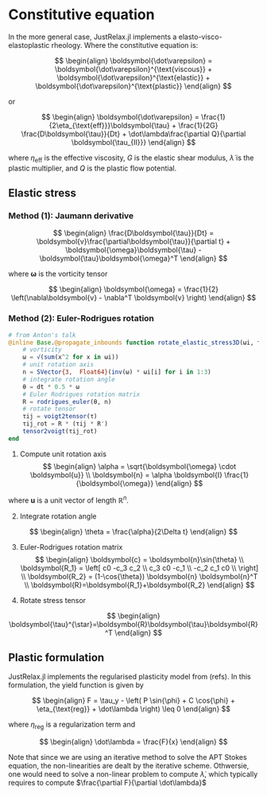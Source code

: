 # Constitutive equation

In the more general case, JustRelax.jl implements a elasto-visco-elastoplastic rheology. Where the constitutive equation is:

$$
\begin{align}
\boldsymbol{\dot\varepsilon} = 
\boldsymbol{\dot\varepsilon}^{\text{viscous}} + 
\boldsymbol{\dot\varepsilon}^{\text{elastic}} + 
\boldsymbol{\dot\varepsilon}^{\text{plastic}}
\end{align}
$$

or 

$$
\begin{align}
\boldsymbol{\dot\varepsilon} = 
\frac{1}{2\eta_{\text{eff}}}\boldsymbol{\tau} +
\frac{1}{2G} \frac{D\boldsymbol{\tau}}{Dt}  + \dot\lambda\frac{\partial Q}{\partial \boldsymbol{\tau_{II}}}
\end{align}
$$

where $\eta_{\text{eff}}$ is the effective viscosity, $G$ is the elastic shear modulus, $\dot\lambda$ is the plastic multiplier, and $Q$ is the plastic flow potential.

## Elastic stress

### Method (1): Jaumann derivative
$$
\begin{align}
\frac{D\boldsymbol{\tau}}{Dt} =
\boldsymbol{v}\frac{\partial\boldsymbol{\tau}}{\partial t} +
\boldsymbol{\omega}\boldsymbol{\tau} -
\boldsymbol{\tau}\boldsymbol{\omega}^T
\end{align}
$$

where $\boldsymbol{\omega}$ is the vorticity tensor

$$
\begin{align}
\boldsymbol{\omega} = 
\frac{1}{2} \left(\nabla\boldsymbol{v} - \nabla^T \boldsymbol{v} \right)
\end{align}
$$

### Method (2): Euler-Rodrigues rotation

```julia
# from Anton's talk
@inline Base.@propagate_inbounds function rotate_elastic_stress3D(ωi, τ, dt)
    # vorticity
    ω = √(sum(x^2 for x in ωi))
    # unit rotation axis
    n = SVector{3,  Float64}(inv(ω) * ωi[i] for i in 1:3)
    # integrate rotation angle
    θ = dt * 0.5 * ω
    # Euler Rodrigues rotation matrix
    R = rodrigues_euler(θ, n)
    # rotate tensor
    τij = voigt2tensor(τ)
    τij_rot = R * (τij * R')
    tensor2voigt(τij_rot)
end
```

1. Compute unit rotation axis
$$
\begin{align}
    \alpha = \sqrt{\boldsymbol{\omega} \cdot \boldsymbol{u}} \\
    \boldsymbol{n} = \alpha \boldsymbol{I} \frac{1}{\boldsymbol{\omega}}
\end{align}
$$

where $\boldsymbol{u}$ is a unit vector of length $\mathbb{R}^n$.

2. Integrate rotation angle

$$
\begin{align}
    \theta = \frac{\alpha}{2\Delta t}
\end{align}
$$

3. Euler-Rodrigues rotation matrix
$$
\begin{align}
    \boldsymbol{c} = \boldsymbol{n}\sin{\theta} \\
    \boldsymbol{R_1} = 
    \left[
        c0   -c_3   c_2 \\
        c_3    c0  -c_1 \\
       -c_2   c_1    c0 \\
    \right] \\
    \boldsymbol{R_2} = (1-\cos{\theta}) \boldsymbol{n} \boldsymbol{n}^T \\
    \boldsymbol{R}=\boldsymbol{R_1}+\boldsymbol{R_2}
\end{align}
$$

4. Rotate stress tensor

$$
\begin{align}
    \boldsymbol{\tau}^{\star}=\boldsymbol{R}\boldsymbol{\tau}\boldsymbol{R}^T
\end{align}
$$

## Plastic formulation

JustRelax.jl implements the regularised plasticity model from (refs). In this formulation, the yield function is given by

$$
\begin{align}
F = \tau_y - \left( P \sin{\phi} + C \cos{\phi} + \eta_{\text{reg}} + \dot\lambda \right) \leq 0
\end{align}
$$

where $\eta_{\text{reg}}$ is a regularization term and 

$$
\begin{align}
\dot\lambda = \frac{F}{x}
\end{align}
$$

Note that since we are using an iterative method to solve the APT Stokes equation, the non-linearities are dealt by the iterative scheme. Othwersie, one would need to solve a non-linear problem to compute $\dot\lambda$, which typically requires to compute $\frac{\partial F}{\partial \dot\lambda}$